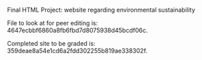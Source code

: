 Final HTML Project: website regarding environmental sustainability

File to look at for peer editing is: 4647ecbbf6860a8fb6fbd7d8075938d45bcdf06c. 

Completed site to be graded is: 359deae8a54e1cd6a2fdd302255b819ae338302f.
